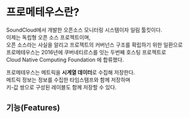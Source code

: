 # 프로메테우스란?

SoundCloud에서 개발한 오픈소스 모니터링 시스템이자 일림 툴킷이다.    
이제는 독립형 오픈 소스 프로젝트이며,   
오픈 소스라는 사실을 알리고 프로젝트의 커버넌스 구조를 확립하기 위한 일환으로     
프로메테우스는 2016년에 쿠버네티르스를 잇는 두번째 호스팅 프로젝트로   
Cloud Native Computing Foundation 에 합류했다.     

프로메테우스는 메트릭을 **시계열 데이터**로 수집해 저장한다.        
메트릭 정보는 정보를 수집한 타임스탬프와 함께 저장하며       
키-값 쌍으로 구성된 레이블도 함께 저장할 수 있다.       

## 기능(Features)    






